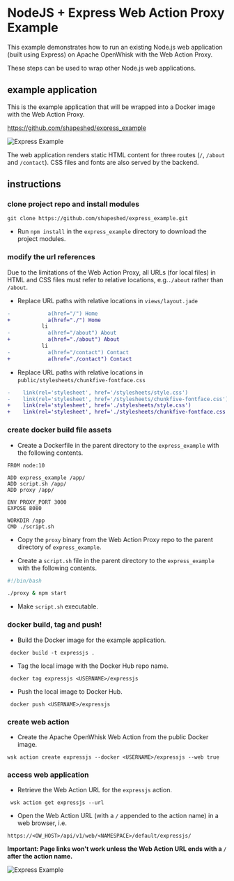 # NodeJS + Express Web Action Proxy Example

This example demonstrates how to run an existing Node.js web application (built using Express) on Apache OpenWhisk with the Web Action Proxy.

These steps can be used to wrap other Node.js web applications. 

## example application

This is the example application that will be wrapped into a Docker image with the Web Action Proxy.

https://github.com/shapeshed/express_example

![Express Example](https://camo.githubusercontent.com/2aa43809d8d8a9f9ccb906c1028d81f1ba1913d9/687474703a2f2f7368617065736865642e636f6d2f696d616765732f61727469636c65732f657870726573735f6578616d706c652e6a7067)

The web application renders static HTML content for three routes (`/`,  `/about` and `/contact`). CSS files and fonts are also served by the backend.

## instructions

### clone project repo and install modules

```
git clone https://github.com/shapeshed/express_example.git
```

- Run `npm install` in the `express_example` directory to download the project modules.

### modify the url references

Due to the limitations of the Web Action Proxy, all URLs (for local files) in HTML and CSS files must refer to relative locations, e.g.`./about` rather than `/about`.

- Replace URL paths with relative locations in  `views/layout.jade`

```diff
-            a(href="/") Home
+            a(href="./") Home
           li
-            a(href="/about") About
+            a(href="./about") About
           li
-            a(href="/contact") Contact
+            a(href="./contact") Contact
```

- Replace URL paths with relative locations in  `public/stylesheets/chunkfive-fontface.css` 

```diff
-    link(rel='stylesheet', href='/stylesheets/style.css')
-    link(rel='stylesheet', href='/stylesheets/chunkfive-fontface.css')
+    link(rel='stylesheet', href='./stylesheets/style.css')
+    link(rel='stylesheet', href='./stylesheets/chunkfive-fontface.css')
```

### create docker build file assets

- Create a Dockerfile in the parent directory to the `express_example` with the following contents.

```
FROM node:10

ADD express_example /app/
ADD script.sh /app/
ADD proxy /app/

ENV PROXY_PORT 3000
EXPOSE 8080

WORKDIR /app
CMD ./script.sh
```

- Copy the `proxy` binary from the Web Action Proxy repo to the parent directory of `express_example`.

- Create a `script.sh` file in the parent directory to the `express_example` with the following contents.

```bash
#!/bin/bash

./proxy & npm start
```

- Make `script.sh` executable.

### docker build, tag and push!

- Build the Docker image for the example application.

```
 docker build -t expressjs .
```

- Tag the local image with the Docker Hub repo name.

```
 docker tag expressjs <USERNAME>/expressjs
```

- Push the local image to Docker Hub.

```
 docker push <USERNAME>/expressjs
```

### create web action

- Create the Apache OpenWhisk Web Action from the public Docker image.

```
wsk action create expressjs --docker <USERNAME>/expressjs --web true
```

### access web application

- Retrieve the Web Action URL for the `expressjs` action.

```
 wsk action get expressjs --url
```

- Open the Web Action URL (with a `/` appended to the action name) in a web browser, i.e.

```
https://<OW_HOST>/api/v1/web/<NAMESPACE>/default/expressjs/
```

**Important: Page links won't work unless the Web Action URL ends with a `/` after the action name.**

![Express Example](https://camo.githubusercontent.com/2aa43809d8d8a9f9ccb906c1028d81f1ba1913d9/687474703a2f2f7368617065736865642e636f6d2f696d616765732f61727469636c65732f657870726573735f6578616d706c652e6a7067)